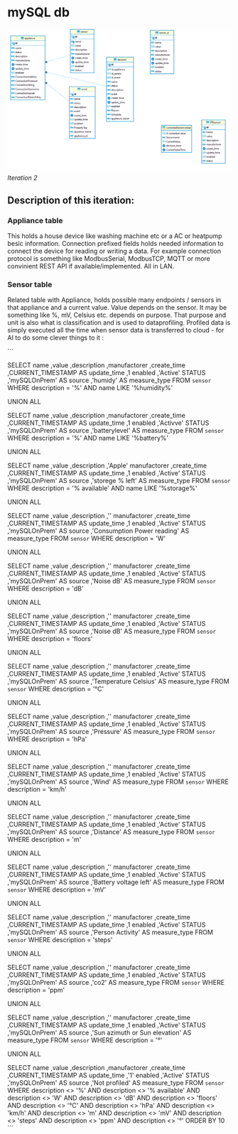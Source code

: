 # mySQL db

![alt text](image.png)
*Iteration 2*

## Description of this iteration:

### Appliance table
This holds a house device like washing machine etc or a AC or heatpump besic information. Connection prefixed fields holds needed information to connect the device for reading or writing a data. For example connection protocol is something like ModbusSerial, ModbusTCP, MQTT or more convinient REST API if available/implemented. All in LAN.

### Sensor table
Related table with Appliance, holds possible many endpoints / sensors in that appliance and a current value. Value depends on the sensor. It may be something like %, mV, Celsius etc. depends on purpose. That purpose and unit is also what is classification and is used to dataprofiling. Profiled data is simply executed all the time when sensor data is transferred to cloud - for AI to do some clever things to it :

´´´ 


SELECT name
	,value
	,description
	,manufactorer
	,create_time
	,CURRENT_TIMESTAMP AS update_time
	,1 enabled
	,'Active' STATUS
	,'mySQLOnPrem' AS source
	,'humidy' AS measure_type
FROM `sensor`
WHERE description = '%'
	AND name LIKE '%humidity%'

UNION ALL

SELECT name
	,value
	,description
	,manufactorer
	,create_time
	,CURRENT_TIMESTAMP AS update_time
	,1 enabled
	,'Activve' STATUS
	,'mySQLOnPrem' AS source
	,'batterylevel' AS measure_type
FROM `sensor`
WHERE description = '%'
	AND name LIKE '%battery%'

UNION ALL

SELECT name
	,value
	,description
	,'Apple' manufactorer
	,create_time
	,CURRENT_TIMESTAMP AS update_time
	,1 enabled
	,'Active' STATUS
	,'mySQLOnPrem' AS source
	,'storege % left' AS measure_type
FROM `sensor`
WHERE description = '% available'
	AND name LIKE '%storage%'

UNION ALL

SELECT name
	,value
	,description
	,'' manufactorer
	,create_time
	,CURRENT_TIMESTAMP AS update_time
	,1 enabled
	,'Active' STATUS
	,'mySQLOnPrem' AS source
	,'Consumption Power reading' AS measure_type
FROM `sensor`
WHERE description = 'W'

UNION ALL

SELECT name
	,value
	,description
	,'' manufactorer
	,create_time
	,CURRENT_TIMESTAMP AS update_time
	,1 enabled
	,'Active' STATUS
	,'mySQLOnPrem' AS source
	,'Noise dB' AS measure_type
FROM `sensor`
WHERE description = 'dB'

UNION ALL

SELECT name
	,value
	,description
	,'' manufactorer
	,create_time
	,CURRENT_TIMESTAMP AS update_time
	,1 enabled
	,'Active' STATUS
	,'mySQLOnPrem' AS source
	,'Noise dB' AS measure_type
FROM `sensor`
WHERE description = 'floors'

UNION ALL

SELECT name
	,value
	,description
	,'' manufactorer
	,create_time
	,CURRENT_TIMESTAMP AS update_time
	,1 enabled
	,'Active' STATUS
	,'mySQLOnPrem' AS source
	,'Temperature Celsius' AS measure_type
FROM `sensor`
WHERE description = '°C'

UNION ALL

SELECT name
	,value
	,description
	,'' manufactorer
	,create_time
	,CURRENT_TIMESTAMP AS update_time
	,1 enabled
	,'Active' STATUS
	,'mySQLOnPrem' AS source
	,'Pressure' AS measure_type
FROM `sensor`
WHERE description = 'hPa'

UNION ALL

SELECT name
	,value
	,description
	,'' manufactorer
	,create_time
	,CURRENT_TIMESTAMP AS update_time
	,1 enabled
	,'Active' STATUS
	,'mySQLOnPrem' AS source
	,'Wind' AS measure_type
FROM `sensor`
WHERE description = 'km/h'

UNION ALL

SELECT name
	,value
	,description
	,'' manufactorer
	,create_time
	,CURRENT_TIMESTAMP AS update_time
	,1 enabled
	,'Active' STATUS
	,'mySQLOnPrem' AS source
	,'Distance' AS measure_type
FROM `sensor`
WHERE description = 'm'

UNION ALL

SELECT name
	,value
	,description
	,'' manufactorer
	,create_time
	,CURRENT_TIMESTAMP AS update_time
	,1 enabled
	,'Active' STATUS
	,'mySQLOnPrem' AS source
	,'Battery voltage left' AS measure_type
FROM `sensor`
WHERE description = 'mV'

UNION ALL

SELECT name
	,value
	,description
	,'' manufactorer
	,create_time
	,CURRENT_TIMESTAMP AS update_time
	,1 enabled
	,'Active' STATUS
	,'mySQLOnPrem' AS source
	,'Person Activity' AS measure_type
FROM `sensor`
WHERE description = 'steps'

UNION ALL

SELECT name
	,value
	,description
	,'' manufactorer
	,create_time
	,CURRENT_TIMESTAMP AS update_time
	,1 enabled
	,'Active' STATUS
	,'mySQLOnPrem' AS source
	,'co2' AS measure_type
FROM `sensor`
WHERE description = 'ppm'

UNION ALL

SELECT name
	,value
	,description
	,'' manufactorer
	,create_time
	,CURRENT_TIMESTAMP AS update_time
	,1 enabled
	,'Active' STATUS
	,'mySQLOnPrem' AS source
	,'Sun azimuth or Sun elevation' AS measure_type
FROM `sensor`
WHERE description = '°'

UNION ALL

SELECT name
	,value
	,description
	,manufactorer
	,create_time
	,CURRENT_TIMESTAMP AS update_time
	,'1' enabled
	,'Active' STATUS
	,'mySQLOnPrem' AS source
	,'Not profiled' AS measure_type
FROM `sensor`
WHERE description <> '%'
	AND description <> '% available'
	AND description <> 'W'
	AND description <> 'dB'
	AND description <> 'floors'
	AND description <> '°C'
	AND description <> 'hPa'
	AND description <> 'km/h'
	AND description <> 'm'
	AND description <> 'mV'
	AND description <> 'steps'
	AND description <> 'ppm'
	AND description <> '°'
ORDER BY 10
´´´
